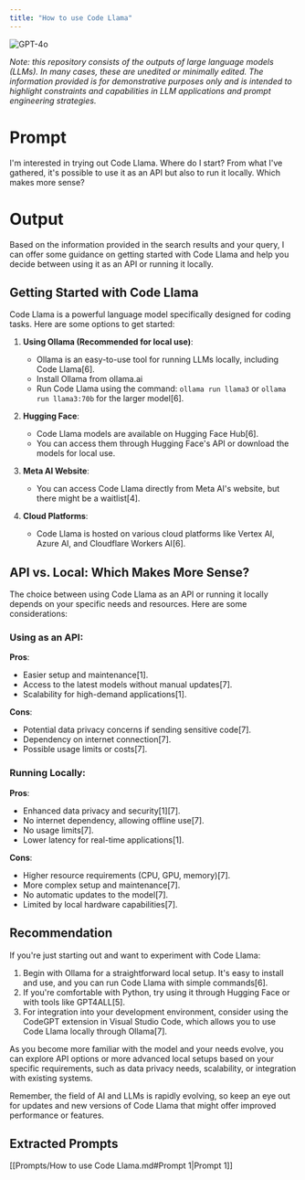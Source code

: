 ```yaml
---
title: "How to use Code Llama"
---
```

![GPT-4o](https://img.shields.io/badge/GPT--4o-3333FF?style=for-the-badge&logo=openai&logoColor=white)



*Note: this repository consists of the outputs of large language models (LLMs). In many cases, these are unedited or minimally edited. The information provided is for demonstrative purposes only and is intended to highlight constraints and capabilities in LLM applications and prompt engineering strategies.*


# Prompt

I'm interested in trying out Code Llama. Where do I start? From what I've gathered, it's possible to use it as an API but also to run it locally. Which makes more sense?

# Output

Based on the information provided in the search results and your query, I can offer some guidance on getting started with Code Llama and help you decide between using it as an API or running it locally.

## Getting Started with Code Llama

Code Llama is a powerful language model specifically designed for coding tasks. Here are some options to get started:

1. **Using Ollama (Recommended for local use)**:
   - Ollama is an easy-to-use tool for running LLMs locally, including Code Llama[6].
   - Install Ollama from ollama.ai
   - Run Code Llama using the command: `ollama run llama3` or `ollama run llama3:70b` for the larger model[6].

2. **Hugging Face**:
   - Code Llama models are available on Hugging Face Hub[6].
   - You can access them through Hugging Face's API or download the models for local use.

3. **Meta AI Website**:
   - You can access Code Llama directly from Meta AI's website, but there might be a waitlist[4].

4. **Cloud Platforms**:
   - Code Llama is hosted on various cloud platforms like Vertex AI, Azure AI, and Cloudflare Workers AI[6].

## API vs. Local: Which Makes More Sense?

The choice between using Code Llama as an API or running it locally depends on your specific needs and resources. Here are some considerations:

### Using as an API:

**Pros**:
- Easier setup and maintenance[1].
- Access to the latest models without manual updates[7].
- Scalability for high-demand applications[1].

**Cons**:
- Potential data privacy concerns if sending sensitive code[7].
- Dependency on internet connection[7].
- Possible usage limits or costs[7].

### Running Locally:

**Pros**:
- Enhanced data privacy and security[1][7].
- No internet dependency, allowing offline use[7].
- No usage limits[7].
- Lower latency for real-time applications[1].

**Cons**:
- Higher resource requirements (CPU, GPU, memory)[7].
- More complex setup and maintenance[7].
- No automatic updates to the model[7].
- Limited by local hardware capabilities[7].

## Recommendation

If you're just starting out and want to experiment with Code Llama:
1. Begin with Ollama for a straightforward local setup. It's easy to install and use, and you can run Code Llama with simple commands[6].
2. If you're comfortable with Python, try using it through Hugging Face or with tools like GPT4ALL[5].
3. For integration into your development environment, consider using the CodeGPT extension in Visual Studio Code, which allows you to use Code Llama locally through Ollama[7].

As you become more familiar with the model and your needs evolve, you can explore API options or more advanced local setups based on your specific requirements, such as data privacy needs, scalability, or integration with existing systems.

Remember, the field of AI and LLMs is rapidly evolving, so keep an eye out for updates and new versions of Code Llama that might offer improved performance or features.






## Extracted Prompts
[[Prompts/How to use Code Llama.md#Prompt 1|Prompt 1]]

